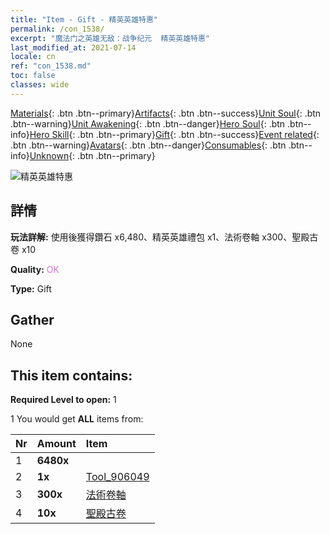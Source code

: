 ```yaml
---
title: "Item - Gift - 精英英雄特惠"
permalink: /con_1538/
excerpt: "魔法门之英雄无敌：战争纪元  精英英雄特惠"
last_modified_at: 2021-07-14
locale: cn
ref: "con_1538.md"
toc: false
classes: wide
---
```

 [Materials](/ItemsCN/){: .btn .btn--primary}[Artifacts](/ItemsCN/Artifacts/){: .btn .btn--success}[Unit Soul](/ItemsCN/UnitSoul/){: .btn .btn--warning}[Unit Awakening](/ItemsCN/UnitAwakening/){: .btn .btn--danger}[Hero Soul](/ItemsCN/HeroSoul/){: .btn .btn--info}[Hero Skill](/ItemsCN/HeroSkill/){: .btn .btn--primary}[Gift](/ItemsCN/Gift/){: .btn .btn--success}[Event related](/ItemsCN/Events/){: .btn .btn--warning}[Avatars](/ItemsCN/Avatars/){: .btn .btn--danger}[Consumables](/ItemsCN/Consumables/){: .btn .btn--info}[Unknown](/ItemsCN/Unknown/){: .btn .btn--primary}

 ![精英英雄特惠](/images/t/i_907117.png)

## 詳情
 **玩法詳解:** 使用後獲得鑽石 x6,480、精英英雄禮包 x1、法術卷軸 x300、聖殿古卷 x10

 **Quality:** <span style="color: #DA70D6">OK</span>

 **Type:** Gift

## Gather

  None

## This item contains:

 **Required Level to open:** 1

 1 You would get **ALL** items  from:

  | Nr | Amount |     Item    |
  |:---|:-------|:------------|
  | 1 |  **6480x** | <i class="fas fa-gem"/> |  | 
  | 2 |  **1x** | [Tool_906049](/cn/Items/con_1372/) |  | 
  | 3 |  **300x** | [法術卷軸](/cn/Items/con_694/) |  | 
  | 4 |  **10x** | [聖殿古卷](/cn/Items/con_697/) |  | 
